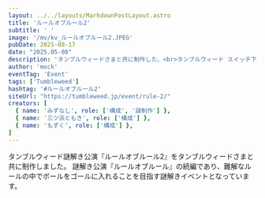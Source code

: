 ```yaml
---
layout: ../../layouts/MarkdownPostLayout.astro
title: 'ルールオブルール2'
subtitle: ' '
image: '/mv/kv_ルールオブルール2.JPEG'
pubDate: 2025-08-17
date: "2025.05-08"
description: 'タンブルウィードさまと共に制作した、<br>タンブルウィード スイッチ下北沢で開催された<br>ホール型の謎解きイベントです。'
author: 'mock'
eventTag: 'Event'
tags: ['Tumbleweed']
hashtag: '#ルールオブルール2'
siteUrl: "https://tumbleweed.jp/event/rule-2/"
creators: [
  { name: 'みずなし', role: ['構成', '謎制作'] },
  { name: '三ツ浜ともき', role: ['構成'] },
  { name: 'もずく', role: ['構成'] },
]
---
```

タンブルウィード謎解き公演『ルールオブルール2』をタンブルウィードさまと共に制作しました。
謎解き公演『ルールオブルール』の続編であり、難解なルールの中でボールをゴールに入れることを目指す謎解きイベントとなっています。

